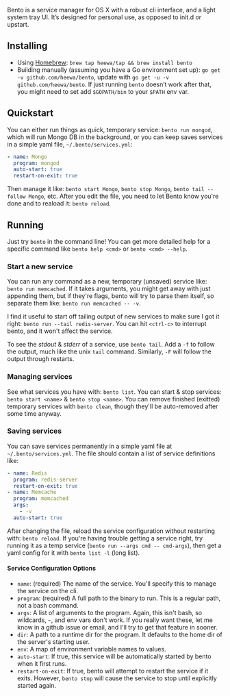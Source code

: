 Bento is a service manager for OS X with a robust cli interface, and a light system tray UI. It’s designed for personal use, as opposed to init.d or upstart.

## Installing

* Using [Homebrew](http://brew.sh/): `brew tap heewa/tap && brew install bento`
* Building manually (assuming you have a Go environment set up): `go get -v github.com/heewa/bento`, update with `go get -u -v github.com/heewa/bento`. If just running `bento` doesn’t work after that, you might need to set add `$GOPATH/bin` to your `$PATH` env var.

## Quickstart

You can either run things as quick, temporary service: `bento run mongod`, which will run Mongo DB in the background, or you can keep saves services in a simple yaml file, `~/.bento/services.yml`:

```yaml
- name: Mongo
  program: mongod
  auto-start: true
  restart-on-exit: true
```

Then manage it like: `bento start Mongo`, `bento stop Mongo`, `bento tail --follow Mongo`, etc. After you edit the file, you need to let Bento know you're done and to reaload it: `bento reload`.


## Running

Just try `bento` in the command line! You can get more detailed help for a specific command like `bento help <cmd>` or `bento <cmd> --help`.

### Start a new service

You can run any command as a new, temporary (unsaved) service like: `bento run memcached`. If it takes arguments, you might get away with just appending them, but if they're flags, bento will try to parse them itself, so separate them like: `bento run memcached -- -v`.

I find it useful to start off tailing output of new services to make sure I got it right: `bento run --tail redis-server`. You can hit `<ctrl-c>` to interrupt bento, and it won't affect the service.

To see the _stdout_ & _stderr_ of a service, use `bento tail`. Add a `-f` to follow the output, much like the unix `tail` command. Similarly, `-F` will follow the output through restarts.

### Managing services

See what services you have with: `bento list`. You can start & stop services: `bento start <name>` & `bento stop <name>`. You can remove finished (exitted) temporary services with `bento clean`, though they'll be auto-removed after some time anyway.

### Saving services

You can save services permanently in a simple yaml file at `~/.bento/services.yml`. The file should contain a list of service definitions like:

```yaml
- name: Redis
  program: redis-server
  restart-on-exit: true
- name: Memcache
  program: memcached
  args:
    - -v
  auto-start: true
```

After changing the file, reload the service configuration without restarting with: `bento reload`. If you're having trouble getting a service right, try running it as a temp service (`bento run --args cmd -- cmd-args`), then get a yaml config for it with `bento list -l` (long list).

#### Service Configuration Options

* `name`: (required) The name of the service. You'll specify this to manage the service on the cli.
* `program`: (required) A full path to the binary to run. This is a regular path, not a bash command.
* `args`: A list of arguments to the program. Again, this isn't bash, so wildcards, `~`, and env vars don't work. If you really want these, let me know in a github issue or email, and I'll try to get that feature in sooner.
* `dir`: A path to a runtime dir for the program. It defaults to the home dir of the server's starting user.
* `env`: A map of environment variable names to values.
* `auto-start`: If true, this service will be automatically started by bento when it first runs.
* `restart-on-exit`: If true, bento will attempt to restart the service if it exits. However, `bento stop` will cause the service to stop until explicitly started again.
